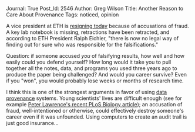 Journal: True
Post_Id: 2546
Author: Greg Wilson
Title: Another Reason to Care About Provenance
Tags: noticed, opinion

<p>A vice president at ETH is <a href="http://blogs.nature.com/news/thegreatbeyond/2009/09/eth_zurich_research_chief_to_r.html">resigning today</a> because of accusations of fraud.  A key lab notebook is missing, retractions have been retracted, and according to ETH President Ralph Eichler, "there is now no legal way of finding out for sure who was responsible for the falsifications."</p>
<p>Question: if someone accused <em>you</em> of falsifying results, how well and how easily could you defend yourself? How long would it take you to pull together all the notes, data, and programs you used three years ago to produce the paper being challenged?  And would you career survive?  Even if you "won", you would probably lose weeks or months of research time.</p>
<p>I think this is one of the strongest arguments in favor of using <a href="http://openprovenance.org/">data provenance</a> systems.  Young scientists' lives are difficult enough (see for example <a href="http://www.plosbiology.org/article/info%3Adoi%2F10.1371%2Fjournal.pbio.1000197">Peter Lawrence's recent PLoS Biology article</a>); an accusation of fraud, well-intentioned or otherwise, could effectively destroy someone's  career even if it was unfounded. Using computers to create an audit trail is just good insurance...</p>
